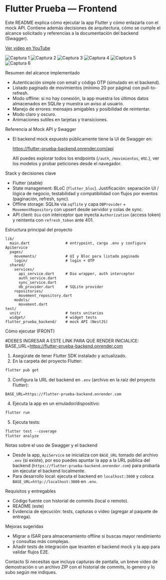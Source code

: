 # Flutter Prueba — Frontend

Este README explica cómo ejecutar la app Flutter y cómo enlazarla con el mock API. Contiene además decisiones de arquitectura, cómo se cumple el alcance solicitado y referencias a la documentación del backend (Swagger).

[Ver video en YouTube](https://youtu.be/pVl4b69sT-Y)

![Captura 1](imagenes/Captura%20de%20pantalla%202025-09-18%20201311.png)
![Captura 2](imagenes/Captura%20de%20pantalla%202025-09-18%20201323.png)
![Captura 3](imagenes/Captura%20de%20pantalla%202025-09-18%20201332.png)
![Captura 4](imagenes/Captura%20de%20pantalla%202025-09-18%20201349.png)
![Captura 5](imagenes/Captura%20de%20pantalla%202025-09-18%20201357.png)
![Captura 6](imagenes/Captura%20de%20pantalla%202025-09-18%20201406.png)


Resumen del alcance implementado
- Autenticación simple con email y código OTP (simulado en el backend).
- Listado paginado de movimientos (mínimo 20 por página) con pull-to-refresh.
- Modo offline: si no hay conexión, la app muestra los últimos datos almacenados en SQLite y muestra un aviso al usuario.
- Manejo de errores: mensajes amigables y posibilidad de reintentar.
- Modo claro y oscuro.
- Animaciones sutiles en tarjetas y transiciones.

Referencia al Mock API y Swagger
- El backend mock expuesto públicamente tiene la UI de Swagger en:

  https://flutter-prueba-backend.onrender.com/api

  Allí puedes explorar todos los endpoints (`/auth`, `/movimientos`, etc.), ver los modelos y probar peticiones desde el navegador.

Stack y decisiones clave
- Flutter (stable)
- State management: BLoC (`flutter_bloc`). Justificación: separación UI / lógica de negocio, testabilidad y compatibilidad con flujos por eventos (paginación, refresh, sync).
- Offline storage: SQLite via `sqflite` y capa `DBProvider` + `MovementRepository` con upsert desde servidor y colas de sync.
- API client: `Dio` con interceptor que inyecta `Authorization` (access token) y reintenta con `refresh_token` ante 401.

Estructura principal del proyecto
```
lib/
  main.dart                # entrypoint, carga .env y configura ApiService
  pages/
    movements/             # UI y Bloc para listado paginado
    login/                 # login + OTP
  shared/
    services/
      api_service.dart     # Dio wrapper, auth interceptor
      auth_service.dart
      sync_service.dart
      db_provider.dart     # SQLite provider
    repositories/
      movement_repository.dart
    models/
      movement.dart
test/
  unit/                    # tests unitarios
  widget/                  # widget tests
flutter_prueba_backend/    # mock API (NestJS)
```

Cómo ejecutar (FRONT)

#DEBES INGRESAR A ESTE LINK PARA QUE RENDER INICIALICE: BASE_URL=https://flutter-prueba-backend.onrender.com

1. Asegúrate de tener Flutter SDK instalado y actualizado.
2. En la carpeta del proyecto Flutter:

```powershell
flutter pub get
```

3. Configura la URL del backend en `.env` (archivo en la raíz del proyecto Flutter):

```
BASE_URL=https://flutter-prueba-backend.onrender.com
```

4. Ejecuta la app en un emulador/dispositivo:

```powershell
flutter run
```

5. Ejecuta tests:

```powershell
flutter test --coverage
flutter analyze
```

Notas sobre el uso de Swagger y el backend
- Desde la app, `ApiService` se inicializa con `BASE_URL` tomado del archivo `.env` (si existe), por eso puedes apuntar la app a la URL pública del backend (`https://flutter-prueba-backend.onrender.com`) para probarla sin ejecutar el backend localmente.
- Para desarrollo local: ejecuta el backend en `localhost:3000` y coloca `BASE_URL=http://localhost:3000` en `.env`.

Requisitos y entregables
- Código fuente con historial de commits (local o remoto).
- README (este)
- Evidencia de ejecución: tests, capturas o video (agregar al paquete de entrega).

Mejoras sugeridas
- Migrar a ISAR para almacenamiento offline si buscas mayor rendimiento y consultas más complejas.
- Añadir tests de integración que levanten el backend mock y la app para validar flujos E2E.

Contacto
Si necesitas que incluya capturas de pantalla, un breve video de demostración o un archivo ZIP con el historial de commits, lo genero y lo subo según me indiques.
